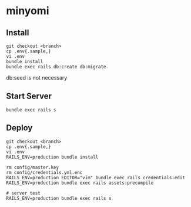 # minyomi

## Install

```shell
git checkout <branch>
cp .env{.sample,}
vi .env
bundle install
bundle exec rails db:create db:migrate
```

db:seed is not necessary

## Start Server

```shell
bundle exec rails s
```

## Deploy

```shell
git checkout <branch>
cp .env{.sample,}
vi .env
RAILS_ENV=production bundle install

rm config/master.key
rm config/credentials.yml.enc
RAILS_ENV=production EDITOR="vim" bundle exec rails credentials:edit
RAILS_ENV=production bundle exec rails assets:precompile

# server test
RAILS_ENV=production bundle exec rails s
```
